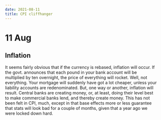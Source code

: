 ```yaml
---
date: 2021-08-11
title: CPI cliffhanger
---
```



# 11 Aug

## Inflation

It seems fairly obvious that if the currency is rebased, inflation will occur.
If the govt. announces that each pound in your bank account will be multiplied by ten overnight, the price of everything will rocket.
Well, not everything. 
Your mortgage will suddenly have got a lot cheaper, unless your liability accounts are redenominated.
But, one way or another, inflation will result.
Central banks are creating money, or, at least, doing their level best to make commercial banks lend, and thereby create money.
This has not been felt in CPI, much, except in that base effects more or less guarantee that stats will look bad for a couple of months,
given that a year ago we were locked down hard.


